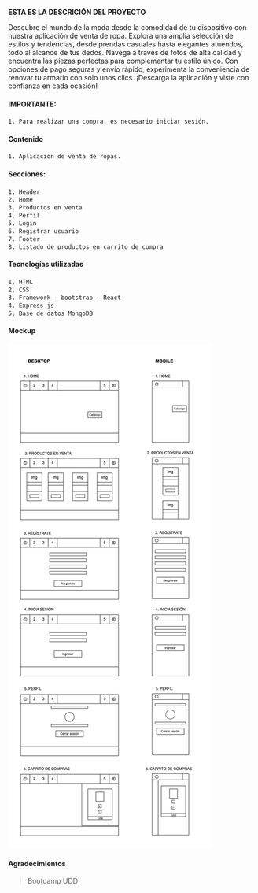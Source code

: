 **ESTA ES LA DESCRICIÓN DEL PROYECTO**

Descubre el mundo de la moda desde la comodidad de tu dispositivo con nuestra aplicación de venta de ropa. Explora una amplia selección de estilos y tendencias, desde prendas casuales hasta elegantes atuendos, todo al alcance de tus dedos. Navega a través de fotos de alta calidad y encuentra las piezas perfectas para complementar tu estilo único. Con opciones de pago seguras y envío rápido, experimenta la conveniencia de renovar tu armario con solo unos clics. ¡Descarga la aplicación y viste con confianza en cada ocasión!

#### IMPORTANTE: 
    1. Para realizar una compra, es necesario iniciar sesión.
    

#### Contenido
	1. Aplicación de venta de ropas.


#### Secciones:
	1. Header
	2. Home
	3. Productos en venta
    4. Perfil
    5. Login
    6. Registrar usuario
    7. Footer
    8. Listado de productos en carrito de compra
	

#### Tecnologías utilizadas
	1. HTML
	2. CSS
    3. Framework - bootstrap - React 
    4. Express js
    5. Base de datos MongoDB


#### Mockup
![](public/assets/Mockup.png)



#### Agradecimientos  
> Bootcamp UDD